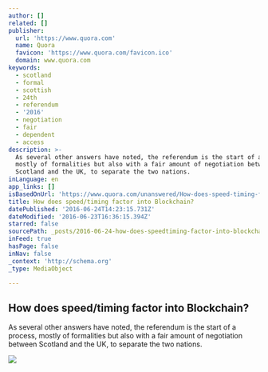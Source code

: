 ```yaml
---
author: []
related: []
publisher:
  url: 'https://www.quora.com'
  name: Quora
  favicon: 'https://www.quora.com/favicon.ico'
  domain: www.quora.com
keywords:
  - scotland
  - formal
  - scottish
  - 24th
  - referendum
  - '2016'
  - negotiation
  - fair
  - dependent
  - access
description: >-
  As several other answers have noted, the referendum is the start of a process,
  mostly of formalities but also with a fair amount of negotiation between
  Scotland and the UK, to separate the two nations.
inLanguage: en
app_links: []
isBasedOnUrl: 'https://www.quora.com/unanswered/How-does-speed-timing-factor-into-Blockchain'
title: How does speed/timing factor into Blockchain?
datePublished: '2016-06-24T14:23:15.731Z'
dateModified: '2016-06-23T16:36:15.394Z'
starred: false
sourcePath: _posts/2016-06-24-how-does-speedtiming-factor-into-blockchain.md
inFeed: true
hasPage: false
inNav: false
_context: 'http://schema.org'
_type: MediaObject

---
```

<article style=""><h1>How does speed/timing factor into Blockchain?</h1><p>As several other answers have noted, the referendum is the start of a process, mostly of formalities but also with a fair amount of negotiation between Scotland and the UK, to separate the two nations.</p><img src="https://qsf.ec.quoracdn.net/-images.new_grid.fb_share_default.pnge6dde9cfa6e03c43.png" /></article>